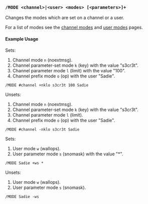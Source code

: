 <!-- This file contains a page fragment. Any changes will affect all pages that include it. -->

### `/MODE <channel>|<user> <modes> [<parameters>]+`

Changes the modes which are set on a channel or a user.

For a list of modes see the [channel modes](/3/channel-modes) and [user modes](/3/user-modes) pages.

#### Example Usage

Sets:

1. Channel mode `n` (noextmsg).
2. Channel parameter-set mode `k` (key) with the value "s3cr3t".
3. Channel parameter mode `l` (limit) with the value "100".
4. Channel prefix mode `o` (op) with the user "Sadie".

```plaintext
/MODE #channel +nklo s3cr3t 100 Sadie
```

Unsets:

1. Channel mode `n` (noextmsg).
2. Channel parameter-set mode `k` (key) with the value "s3cr3t".
3. Channel parameter mode `l` (limit).
4. Channel prefix mode `o` (op) with the user "Sadie".

```plaintext
/MODE #channel -nklo s3cr3t Sadie
```

Sets:

1. User mode `w` (wallops).
2. User parameter mode `s` (snomask) with the value "*".

```plaintext
/MODE Sadie +ws *
```

Unsets:

1. User mode `w` (wallops).
2. User parameter mode `s` (snomask).

```plaintext
/MODE Sadie -ws
```
